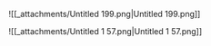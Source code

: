 ![[_attachments/Untitled 199.png|Untitled 199.png]]

![[_attachments/Untitled 1 57.png|Untitled 1 57.png]]